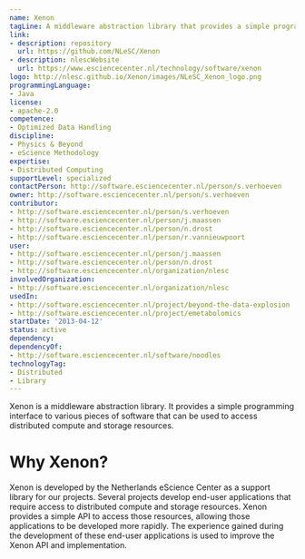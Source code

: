 ```yaml
---
name: Xenon
tagLine: A middleware abstraction library that provides a simple programming interface to various compute and storage resources.
link:
- description: repository
  url: https://github.com/NLeSC/Xenon
- description: nlescWebsite
  url: https://www.esciencecenter.nl/technology/software/xenon
logo: http://nlesc.github.io/Xenon/images/NLeSC_Xenon_logo.png
programmingLanguage: 
- Java
license: 
- apache-2.0
competence:
- Optimized Data Handling
discipline:
- Physics & Beyond
- eScience Methodology
expertise:
- Distributed Computing
supportLevel: specialized
contactPerson: http://software.esciencecenter.nl/person/s.verhoeven
owner: http://software.esciencecenter.nl/person/s.verhoeven
contributor:
- http://software.esciencecenter.nl/person/s.verhoeven
- http://software.esciencecenter.nl/person/j.maassen
- http://software.esciencecenter.nl/person/n.drost
- http://software.esciencecenter.nl/person/r.vannieuwpoort
user:
- http://software.esciencecenter.nl/person/j.maassen
- http://software.esciencecenter.nl/person/n.drost
- http://software.esciencecenter.nl/organization/nlesc
involvedOrganization:
- http://software.esciencecenter.nl/organization/nlesc
usedIn:
- http://software.esciencecenter.nl/project/beyond-the-data-explosion
- http://software.esciencecenter.nl/project/emetabolomics
startDate: '2013-04-12'
status: active
dependency:
dependencyOf:
- http://software.esciencecenter.nl/software/noodles
technologyTag:
- Distributed
- Library
---
```

Xenon is a middleware abstraction library. It provides a simple
programming interface to various pieces of software that can be used to
access distributed compute and storage resources.

# Why Xenon?

Xenon is developed by the Netherlands eScience Center as a support
library for our projects. Several projects develop end-user applications
that require access to distributed compute and storage resources. Xenon
provides a simple API to access those resources, allowing those
applications to be developed more rapidly. The experience gained during
the development of these end-user applications is used to improve the
Xenon API and implementation.
